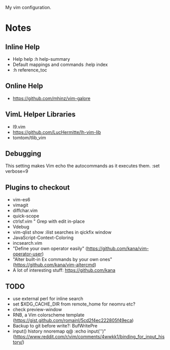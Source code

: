 My vim configuration.

# Notes

## Inline Help
- Help help
:h help-summary
- Default mappings and commands
:help index
- :h reference_toc

## Online Help
- https://github.com/mhinz/vim-galore

## VimL Helper Libraries
- l9.vim
- https://github.com/LucHermitte/lh-vim-lib
- tomtom/tlib_vim

## Debugging
This setting makes Vim echo the autocommands as it executes them.
  :set verbose=9

## Plugins to checkout
- vim-es6
- vimagit
- diffchar.vim
- quick-scope
- ctrlsf.vim " Grep with edit in-place
- Vdebug
- vim-qlist show :ilist searches in qickfix window
- JavaScript-Context-Coloring
- incsearch.vim
- "Define your own operator easily" (https://github.com/kana/vim-operator-user)
- "Alter built-in Ex commands by your own ones" (https://github.com/kana/vim-altercmd)
- A lot of interesting stuff: https://github.com/kana

## TODO
- use external perl for inline search
- set $XDG_CACHE_DIR from remote_home for neomru etc?
- check preview-window
- RNB, a Vim colorscheme template
  (https://gist.github.com/romainl/5cd2f4ec222805f49eca)
- Backup to git before write?: BufWritePre
- input() history nnoremap q@ :echo input('')<CR><C-F>" (https://www.reddit.com/r/vim/comments/4wwkk1/binding_for_input_history/)
